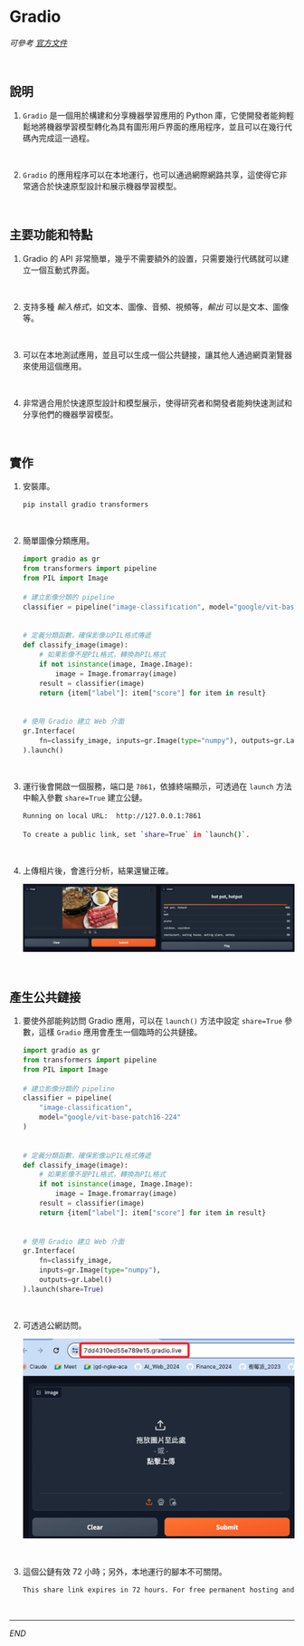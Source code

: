 # Gradio 

_可參考 [官方文件](https://gradio.app/)_

<br>

## 說明

1. `Gradio` 是一個用於構建和分享機器學習應用的 Python 庫，它使開發者能夠輕鬆地將機器學習模型轉化為具有圖形用戶界面的應用程序，並且可以在幾行代碼內完成這一過程。

<br>

2. `Gradio` 的應用程序可以在本地運行，也可以通過網際網路共享，這使得它非常適合於快速原型設計和展示機器學習模型。

<br>

## 主要功能和特點

1. Gradio 的 API 非常簡單，幾乎不需要額外的設置，只需要幾行代碼就可以建立一個互動式界面。

<br>

2. 支持多種 _輸入格式_，如文本、圖像、音頻、視頻等，_輸出_ 可以是文本、圖像等。

<br>

3. 可以在本地測試應用，並且可以生成一個公共鏈接，讓其他人通過網頁瀏覽器來使用這個應用。

<br>

4. 非常適合用於快速原型設計和模型展示，使得研究者和開發者能夠快速測試和分享他們的機器學習模型。

<br>

## 實作

1. 安裝庫。

    ```bash
    pip install gradio transformers
    ```

<br>

2. 簡單圖像分類應用。

    ```python
    import gradio as gr
    from transformers import pipeline
    from PIL import Image

    # 建立影像分類的 pipeline
    classifier = pipeline("image-classification", model="google/vit-base-patch16-224")


    # 定義分類函數，確保影像以PIL格式傳遞
    def classify_image(image):
        # 如果影像不是PIL格式，轉換為PIL格式
        if not isinstance(image, Image.Image):
            image = Image.fromarray(image)
        result = classifier(image)
        return {item["label"]: item["score"] for item in result}


    # 使用 Gradio 建立 Web 介面
    gr.Interface(
        fn=classify_image, inputs=gr.Image(type="numpy"), outputs=gr.Label()
    ).launch()
    ```

<br>

3. 運行後會開啟一個服務，端口是 `7861`，依據終端顯示，可透過在 `launch` 方法中輸入參數 `share=True` 建立公鏈。

    ```bash
    Running on local URL:  http://127.0.0.1:7861

    To create a public link, set `share=True` in `launch()`.
    ```

<br>

4. 上傳相片後，會進行分析，結果還蠻正確。

    ![](images/img_15.png)

<br>

## 產生公共鏈接

1. 要使外部能夠訪問 Gradio 應用，可以在 `launch()` 方法中設定 `share=True` 參數，這樣 `Gradio` 應用會產生一個臨時的公共鏈接。

    ```python
    import gradio as gr
    from transformers import pipeline
    from PIL import Image

    # 建立影像分類的 pipeline
    classifier = pipeline(
        "image-classification",
        model="google/vit-base-patch16-224"
    )


    # 定義分類函數，確保影像以PIL格式傳遞
    def classify_image(image):
        # 如果影像不是PIL格式，轉換為PIL格式
        if not isinstance(image, Image.Image):
            image = Image.fromarray(image)
        result = classifier(image)
        return {item["label"]: item["score"] for item in result}


    # 使用 Gradio 建立 Web 介面
    gr.Interface(
        fn=classify_image,
        inputs=gr.Image(type="numpy"),
        outputs=gr.Label()
    ).launch(share=True)
    ```

<br>

2. 可透過公網訪問。

    ![](images/img_16.png)

<br>

3. 這個公鏈有效 72 小時；另外，本地運行的腳本不可關閉。

    ```bash
    This share link expires in 72 hours. For free permanent hosting and GPU upgrades, run `gradio deploy` from Terminal to deploy to Spaces (https://huggingface.co/spaces)
    ```

<br>

___

_END_